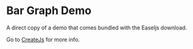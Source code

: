 Bar Graph Demo
==========

A direct copy of a demo that comes bundled with the Easeljs download.

Go to [CreateJs](http://www.createjs.com) for more info.


